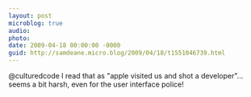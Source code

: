 ```yaml
---
layout: post
microblog: true
audio: 
photo: 
date: 2009-04-18 00:00:00 -0000
guid: http://samdeane.micro.blog/2009/04/18/t1551046739.html
---
```

@culturedcode I read that as "apple visited us and shot a developer"... seems a bit harsh, even for the user interface police!

